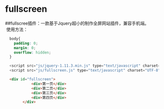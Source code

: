 # fullscreen
##fullscree插件：一款基于Jquery超小的制作全屏网站插件，兼容手机端。  
  使用方法：
```css
  body{
    padding: 0;
    margin: 0;
    overflow: hidden;
  }
```
```javascript
  <script src="js/jquery-1.11.3.min.js" type="text/javascript" charset="UTF-8"></script>
  <script src="js/fullscreen.js" type="text/javascript" charset="UTF-8"></script>
```
```html
  <div id="fullscreen">
			<div>第一页</div>
			<div>第二页</div>
			<div>第三页</div>
			<div>第四页</div>
		</div>
```

